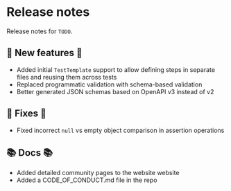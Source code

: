 # Release notes

Release notes for `TODO`.

## 💫 New features 💫

- Added initial `TestTemplate` support to allow defining steps in separate files and reusing them across tests
- Replaced programmatic validation with schema-based validation
- Better generated JSON schemas based on OpenAPI v3 instead of v2

## 🔧 Fixes 🔧

- Fixed incorrect `null` vs empty object comparison in assertion operations

## 📚 Docs 📚

- Added detailed community pages to the website website
- Added a CODE_OF_CONDUCT.md file in the repo
